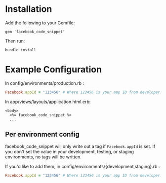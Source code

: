 Installation
=============

Add the following to your Gemfile:

``
  gem 'facebook_code_snippet'
``

Then run:

``
  bundle install
``

Example Configuration
====

In config/environments/production.rb :

```ruby
Facebook.appId = "123456" # Where 123456 is your app ID from developer.facebook.com
```

In app/views/layouts/application.html.erb:

```erb
<body>
  <%= facebook_code_snippet %>
  ...
```

Per environment config
----

facebook_code_snippet will only write out a tag if `Facebook.appId` is set. If you don't set the value in your development, testing, or staging environments, no tags will be written.

If you'd like to add them, in config/environments/{development,staging}.rb :

```ruby
Facebook.appId = "123456" # Where 123456 is your app ID from developer.facebook.com
```

